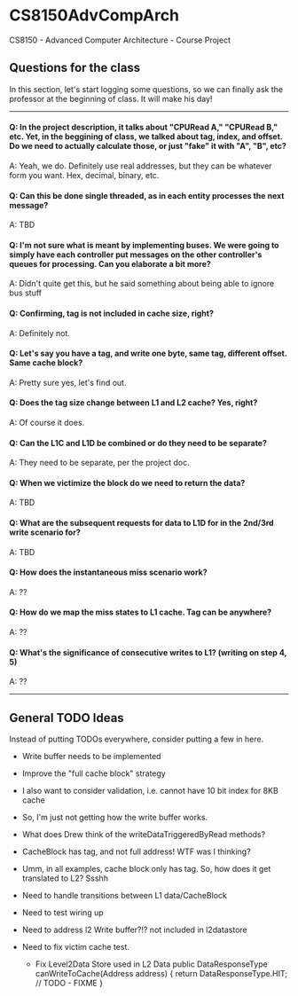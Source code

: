 # CS8150AdvCompArch
CS8150 - Advanced Computer Architecture - Course Project

## Questions for the class
In this section, let's start logging some questions, so we can finally ask the 
professor at the beginning of class. It will make his day!

---

#### Q: In the project description, it talks about "CPURead A," "CPURead B," etc. Yet, in the beggining of class, we talked about tag, index, and offset. Do we need to actually calculate those, or just "fake" it with "A", "B", etc?

A: Yeah, we do. Definitely use real addresses, but they can be whatever form you want. Hex, decimal, binary, etc.

#### Q: Can this be done single threaded, as in each entity processes the next message?

A: TBD

#### Q: I'm not sure what is meant by implementing buses. We were going to simply have each controller put messages on the other controller's queues for processing. Can you elaborate a bit more? 

A: Didn't quite get this, but he said something about being able to ignore bus stuff

#### Q: Confirming, tag is not included in cache size, right?

A: Definitely not.

#### Q: Let's say you have a tag, and write one byte, same tag, different offset. Same cache block?

A: Pretty sure yes, let's find out.

#### Q: Does the tag size change between L1 and L2 cache? Yes, right?

A: Of course it does.

#### Q: Can the L1C and L1D be combined or do they need to be separate?

A: They need to be separate, per the project doc.


#### Q: When we victimize the block do we need to return the data?

A: TBD

#### Q: What are the subsequent requests for data to L1D for in the 2nd/3rd write scenario for?

A: TBD

#### Q: How does the instantaneous miss scenario work?

A: ??

#### Q: How do we map the miss states to L1 cache. Tag can be anywhere?

A: ??

#### Q: What's the significance of consecutive writes to L1? (writing on step 4, 5)

A: ??


---
## General TODO Ideas
Instead of putting TODOs everywhere, consider putting a few in here.

* Write buffer needs to be implemented
* Improve the "full cache block" strategy
* I also want to consider validation, i.e. cannot have 10 bit index for 8KB cache


* So, I'm just not getting how the write buffer works.

* What does Drew think of the writeDataTriggeredByRead methods? 

* CacheBlock has tag, and not full address! WTF was I thinking?

* Umm, in all examples, cache block only has tag. So, how does it get translated to L2? Ssshh

* Need to handle transitions between L1 data/CacheBlock

* Need to test wiring up

* Need to address l2 Write buffer?!? not included in l2datastore

* Need to fix victim cache test.
  

  * Fix Level2Data Store used in L2 Data public DataResponseType canWriteToCache(Address address) {
  return DataResponseType.HIT; // TODO - FIXME
  }